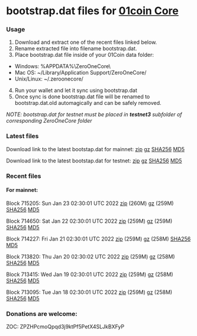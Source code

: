 # bootstrap.dat files for [01coin Core](https://01coin.io)

### Usage

1. Download and extract one of the recent files linked below.
2. Rename extracted file into filename bootstrap.dat.
3. Place bootstrap.dat file inside of your 01Coin data folder:
 - Windows: %APPDATA%\ZeroOneCore\
 - Mac OS: ~/Library/Application Support/ZeroOneCore/
 - Unix/Linux: ~/.zeroonecore/
4. Run your wallet and let it sync using bootstrap.dat
5. Once sync is done bootstrap.dat file will be renamed to bootstrap.dat.old automagically and can be safely removed.

_NOTE: bootstrap.dat for testnet must be placed in **testnet3** subfolder of corresponding ZeroOneCore folder_

### Latest files
Download link to the latest bootstap.dat for mainnet: [zip](https://files.01coin.io/mainnet/bootstrap.dat.zip) [gz](https://files.01coin.io/mainnet/bootstrap.dat.tar.gz) [SHA256](https://files.01coin.io/mainnet/sha256.txt) [MD5](https://files.01coin.io/mainnet/md5.txt)

Download link to the latest bootstap.dat for testnet: [zip](https://files.01coin.io/testnet/bootstrap.dat.zip) [gz](https://files.01coin.io/testnet/bootstrap.dat.tar.gz) [SHA256](https://files.01coin.io/testnet/sha256.txt) [MD5](https://files.01coin.io/testnet/md5.txt)

### Recent files

#### For mainnet:

Block 715205: Sun Jan 23 02:30:01 UTC 2022 [zip](https://files.01coin.io/mainnet/2022-01-23/bootstrap.dat.zip) (260M) [gz](https://files.01coin.io/mainnet/2022-01-23/bootstrap.dat.tar.gz) (259M) [SHA256](https://files.01coin.io/mainnet/2022-01-23/sha256.txt) [MD5](https://files.01coin.io/mainnet/2022-01-23/md5.txt)

Block 714650: Sat Jan 22 02:30:01 UTC 2022 [zip](https://files.01coin.io/mainnet/2022-01-22/bootstrap.dat.zip) (259M) [gz](https://files.01coin.io/mainnet/2022-01-22/bootstrap.dat.tar.gz) (259M) [SHA256](https://files.01coin.io/mainnet/2022-01-22/sha256.txt) [MD5](https://files.01coin.io/mainnet/2022-01-22/md5.txt)

Block 714227: Fri Jan 21 02:30:01 UTC 2022 [zip](https://files.01coin.io/mainnet/2022-01-21/bootstrap.dat.zip) (259M) [gz](https://files.01coin.io/mainnet/2022-01-21/bootstrap.dat.tar.gz) (258M) [SHA256](https://files.01coin.io/mainnet/2022-01-21/sha256.txt) [MD5](https://files.01coin.io/mainnet/2022-01-21/md5.txt)

Block 713820: Thu Jan 20 02:30:02 UTC 2022 [zip](https://files.01coin.io/mainnet/2022-01-20/bootstrap.dat.zip) (259M) [gz](https://files.01coin.io/mainnet/2022-01-20/bootstrap.dat.tar.gz) (258M) [SHA256](https://files.01coin.io/mainnet/2022-01-20/sha256.txt) [MD5](https://files.01coin.io/mainnet/2022-01-20/md5.txt)

Block 713415: Wed Jan 19 02:30:01 UTC 2022 [zip](https://files.01coin.io/mainnet/2022-01-19/bootstrap.dat.zip) (259M) [gz](https://files.01coin.io/mainnet/2022-01-19/bootstrap.dat.tar.gz) (258M) [SHA256](https://files.01coin.io/mainnet/2022-01-19/sha256.txt) [MD5](https://files.01coin.io/mainnet/2022-01-19/md5.txt)

Block 713095: Tue Jan 18 02:30:01 UTC 2022 [zip](https://files.01coin.io/mainnet/2022-01-18/bootstrap.dat.zip) (259M) [gz](https://files.01coin.io/mainnet/2022-01-18/bootstrap.dat.tar.gz) (258M) [SHA256](https://files.01coin.io/mainnet/2022-01-18/sha256.txt) [MD5](https://files.01coin.io/mainnet/2022-01-18/md5.txt)


### Donations are welcome:

ZOC: ZPZHPcmoQpqd3j9ktPf5PetX4SLJkBXFyP
